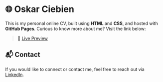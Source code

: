 # 🌐 Oskar Ciebien

This is my personal online CV, built using **HTML** and **CSS**, and hosted with **GitHub Pages**. Curious to know more about me? Visit the link below:

> 🔗 [Live Preview](https://Oskar-Ciebien.github.io)


## 📬 Contact
If you would like to connect or contact me, feel free to reach out via [LinkedIn](https://www.linkedin.com/in/oskar-ciebien/).
